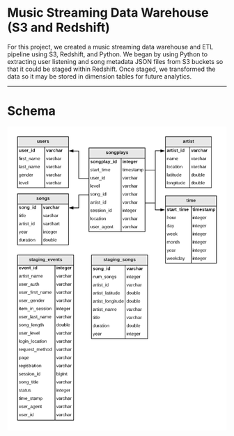 # Music Streaming Data Warehouse (S3 and Redshift)

For this project, we created a music streaming data warehouse and ETL pipeline using S3, Redshift, and Python. We began by using Python to extracting user listening and song metadata JSON files from S3 buckets so that it could be staged within Redshift. Once staged, we transformed the data so it may be stored in dimension tables for future analytics.

--------------------------------------------

# Schema
![Redshift Schema](https://github.com/coltcarson/music-stream-data-warehouse-aws/blob/master/Udacity%20DE%20Project%20%233-2.png)
